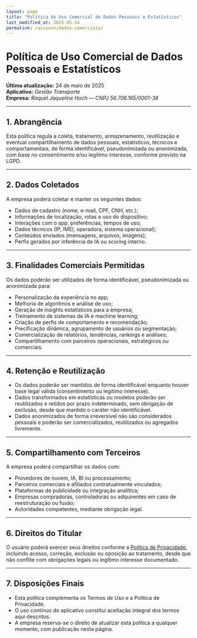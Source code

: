 ```yaml
---
layout: page
title: "Política de Uso Comercial de Dados Pessoais e Estatísticos"
last_modified_at: 2025-05-24
permalink: /account/dados-comerciais/
---
```


# Política de Uso Comercial de Dados Pessoais e Estatísticos

**Última atualização:** 24 de maio de 2025  
**Aplicativo:** *Gestão Transporte*  
**Empresa:** *Raquel Jaqueline Hoch* — CNPJ *56.706.165/0001-38*  

---

## 1. Abrangência

Esta política regula a coleta, tratamento, armazenamento, reutilização e eventual compartilhamento de dados pessoais, estatísticos, técnicos e comportamentais, de forma identificável, pseudonimizada ou anonimizada, com base no consentimento e/ou legítimo interesse, conforme previsto na LGPD.

---

## 2. Dados Coletados

A empresa poderá coletar e manter os seguintes dados:

- Dados de cadastro (nome, e-mail, CPF, CNH, etc.);
- Informações de localização, rotas e uso do dispositivo;
- Interações com o app, preferências, tempos de uso;
- Dados técnicos (IP, IMEI, operadora, sistema operacional);
- Conteúdos enviados (mensagens, arquivos, imagens);
- Perfis gerados por inferência de IA ou scoring interno.

---

## 3. Finalidades Comerciais Permitidas

Os dados poderão ser utilizados de forma identificável, pseudonimizada ou anonimizada para:

- Personalização da experiência no app;
- Melhoria de algoritmos e análise de uso;
- Geração de insights estatísticos para a empresa;
- Treinamento de sistemas de IA e machine learning;
- Criação de perfis de comportamento e recomendação;
- Precificação dinâmica, agrupamento de usuários ou segmentação;
- Comercialização de relatórios, tendências, rankings e análises;
- Compartilhamento com parceiros operacionais, estratégicos ou comerciais.

---

## 4. Retenção e Reutilização

- Os dados poderão ser mantidos de forma identificável enquanto houver base legal válida (consentimento ou legítimo interesse).
- Dados transformados em estatísticas ou modelos poderão ser reutilizados e retidos por prazo indeterminado, sem obrigação de exclusão, desde que mantido o caráter não identificável.
- Dados anonimizados de forma irreversível não são considerados pessoais e poderão ser comercializados, reutilizados ou agregados livremente.

---

## 5. Compartilhamento com Terceiros

A empresa poderá compartilhar os dados com:

- Provedores de nuvem, IA, BI ou processamento;
- Parceiros comerciais e afiliados contratualmente vinculados;
- Plataformas de publicidade ou integração analítica;
- Empresas compradoras, controladoras ou adquirentes em caso de reestruturação ou fusão;
- Autoridades competentes, mediante obrigação legal.

---

## 6. Direitos do Titular

O usuário poderá exercer seus direitos conforme a [Política de Privacidade](/privacidade/), incluindo acesso, correção, exclusão ou oposição ao tratamento, desde que não conflite com obrigações legais ou legítimo interesse documentado.

---

## 7. Disposições Finais

- Esta política complementa os Termos de Uso e a Política de Privacidade.
- O uso contínuo do aplicativo constitui aceitação integral dos termos aqui descritos.
- A empresa reserva-se o direito de atualizar esta política a qualquer momento, com publicação nesta página.
